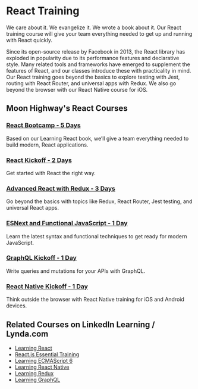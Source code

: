 React Training
=======

We care about it. We evangelize it. We wrote a book about it. Our React training course will give your team everything needed to get up and running with React quickly.

Since its open-source release by Facebook in 2013, the React library has exploded in popularity due to its performance features and declarative style. Many related tools and frameworks have emerged to supplement the features of React, and our classes introduce these with practicality in mind. Our React training goes beyond the basics to explore testing with Jest, routing with React Router, and universal apps with Redux. We also go beyond the browser with our React Native course for iOS.

## Moon Highway's React Courses

### [React Bootcamp - 5 Days](#/info/react-bootcamp)
Based on our Learning React book, we’ll give a team everything needed to build modern, React applications.

### [React Kickoff - 2 Days](#/info/react-kickoff)
Get started with React the right way.

### [Advanced React with Redux - 3 Days](#/info/advanced-react-with-redux)
Go beyond the basics with topics like Redux, React Router, Jest testing, and universal React apps.

### [ESNext and Functional JavaScript - 1 Day](#/info/esnext-functional-javascript)
Learn the latest syntax and functional techniques to get ready for modern JavaScript.

### [GraphQL Kickoff - 1 Day](#/info/graphql-kickoff)
Write queries and mutations for your APIs with GraphQL.

### [React Native Kickoff - 1 Day](#/info/react-native-kickoff)
Think outside the browser with React Native training for iOS and Android devices.

## Related Courses on LinkedIn Learning / Lynda.com

* [Learning React](https://www.linkedin.com/learning/learning-react-js-2?u=2125562)
* [React.js Essential Training](https://www.linkedin.com/learning/react-js-essential-training?u=2125562)
* [Learning ECMAScript 6](https://www.linkedin.com/learning/learning-ecmascript-6?u=2125562)
* [Learning React Native](https://www.linkedin.com/learning/learning-react-native-2?u=2125562)
* [Learning Redux](https://www.linkedin.com/learning/learning-redux?u=2125562)
* [Learning GraphQL](https://www.linkedin.com/learning/learning-graphql?u=2125562)
